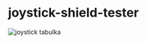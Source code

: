 # joystick-shield-tester

![joystick tabulka](https://user-images.githubusercontent.com/50919055/63930495-c227df00-ca53-11e9-9037-c8e774912ea1.png)

